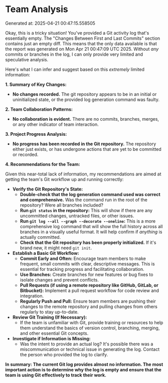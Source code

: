 # Team Analysis
Generated at: 2025-04-21 00:47:15.558505

Okay, this is a tricky situation!  You've provided a Git activity log that's essentially empty. The "Changes Between First and Last Commits" section contains just an empty diff. This means that the only data available is that the report was generated on Mon Apr 21 00:47:09 UTC 2025.  Without *any* commits or branches in the log, I can only provide very limited and speculative analysis.

Here's what I can infer and suggest based on this *extremely* limited information:

**1. Summary of Key Changes:**

*   **No changes recorded.** The git repository appears to be in an initial or uninitialized state, or the provided log generation command was faulty.

**2. Team Collaboration Patterns:**

*   **No collaboration is evident.**  There are no commits, branches, merges, or any other indicator of team interaction.

**3. Project Progress Analysis:**

*   **No progress has been recorded in the Git repository.** The repository either just exists, or has undergone actions that are yet to be committed or recorded.

**4. Recommendations for the Team:**

Given this near-total lack of information, my recommendations are aimed at getting the team's Git workflow up and running correctly:

*   **Verify the Git Repository's State:**
    *   **Double-check that the log generation command used was correct and comprehensive.** Was the command run in the root of the repository? Were all branches included?
    *   **Run `git status` in the repository:** This will show if there are any uncommitted changes, untracked files, or other issues.
    *   **Run `git log --all --graph --decorate --oneline`:** This is a more comprehensive log command that will show the full history across all branches in a visually useful format.  It will help confirm if *anything* is actually committed.
    *   **Check that the Git repository has been properly initialized.**  If it's brand new, it might need `git init`.
*   **Establish a Basic Git Workflow:**
    *   **Commit Early and Often:**  Encourage team members to make frequent, small commits with clear, descriptive messages.  This is essential for tracking progress and facilitating collaboration.
    *   **Use Branches:** Create branches for new features or bug fixes to isolate changes and prevent conflicts.
    *   **Pull Requests (if using a remote repository like GitHub, GitLab, or Bitbucket):** Implement a pull request workflow for code review and integration.
    *   **Regularly Push and Pull:** Ensure team members are pushing their changes to the remote repository and pulling changes from others regularly to stay up-to-date.
*   **Review Git Training (If Necessary):**
    *   If the team is unfamiliar with Git, provide training or resources to help them understand the basics of version control, branching, merging, and other essential Git concepts.
*   **Investigate if Information is Missing:**
    *   Was the intent to provide an actual log? It's possible there was a miscommunication or technical issue in generating the log. Contact the person who provided the log to clarify.

**In summary:  The current Git log provides almost no information. The most important action is to determine why the log is empty and ensure that the team is using Git effectively to track their work.**
